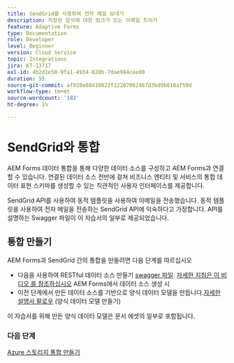 ```yaml
---
title: SendGrid를 사용하여 전자 메일 보내기
description: 저장된 양식에 대한 링크가 있는 이메일 트리거
feature: Adaptive Forms
type: Documentation
role: Developer
level: Beginner
version: Cloud Service
topic: Integrations
jira: KT-13717
exl-id: 4b2d1e50-9fa1-4934-820b-7dae984cee00
duration: 55
source-git-commit: af928e60410022f12207082467d3bd9b818af59d
workflow-type: tm+mt
source-wordcount: '183'
ht-degree: 1%

---
```


# SendGrid와 통합

AEM Forms 데이터 통합을 통해 다양한 데이터 소스를 구성하고 AEM Forms과 연결할 수 있습니다. 연결된 데이터 소스 전반에 걸쳐 비즈니스 엔티티 및 서비스의 통합 데이터 표현 스키마를 생성할 수 있는 직관적인 사용자 인터페이스를 제공합니다.

SendGrid API를 사용하여 동적 템플릿을 사용하여 이메일을 전송했습니다. 동적 템플릿을 사용하여 전자 메일을 전송하는 SendGrid API에 익숙하다고 가정합니다. API를 설명하는 Swagger 파일이 이 자습서의 일부로 제공되었습니다.

## 통합 만들기

AEM Forms과 SendGrid 간의 통합을 만들려면 다음 단계를 따르십시오

* 다음을 사용하여 RESTful 데이터 소스 만들기 [swagger 파일](./assets/SendGridWithDynamicTemplate.yaml). [자세한 지침은 이 비디오 를 참조하십시오](https://experienceleague.adobe.com/docs/experience-manager-learn/forms/ic-web-channel-tutorial/parttwo.html) AEM Forms에서 데이터 소스 생성 시
* 이전 단계에서 만든 데이터 소스를 기반으로 양식 데이터 모델을 만듭니다.[자세한 설명서 팔로우](https://experienceleague.adobe.com/docs/experience-manager-cloud-service/content/forms/integrate/use-form-data-model/create-form-data-models.html) (양식 데이터 모델 만들기)

이 자습서를 위해 만든 양식 데이터 모델은 문서 에셋의 일부로 포함됩니다.

### 다음 단계

[Azure 스토리지 통합 만들기](./create-fdm.md)
